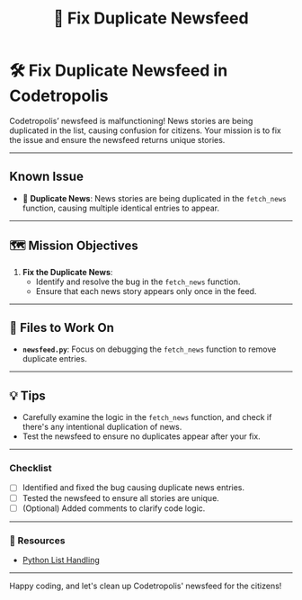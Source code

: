 ﻿---
name: "Fix Duplicate Newsfeed"
about: Debug and fix the duplicate newsfeed issue in Codetropolis.
title: "🔧 Fix Duplicate Newsfeed"
labels: ["bug"]
assignees: ""
---

# 🛠️ Fix Duplicate Newsfeed in Codetropolis

Codetropolis’ newsfeed is malfunctioning! News stories are being duplicated in the list, causing confusion for citizens. Your mission is to fix the issue and ensure the newsfeed returns unique stories.

---

## Known Issue

- 🔄 **Duplicate News**: News stories are being duplicated in the `fetch_news` function, causing multiple identical entries to appear.

---

## 🗺️ Mission Objectives

1. **Fix the Duplicate News**:
   - Identify and resolve the bug in the `fetch_news` function.
   - Ensure that each news story appears only once in the feed.

---

## 📂 Files to Work On

- **`newsfeed.py`**: Focus on debugging the `fetch_news` function to remove duplicate entries.

---

## 💡 Tips

- Carefully examine the logic in the `fetch_news` function, and check if there's any intentional duplication of news.
- Test the newsfeed to ensure no duplicates appear after your fix.

---

### Checklist

- [ ] Identified and fixed the bug causing duplicate news entries.
- [ ] Tested the newsfeed to ensure all stories are unique.
- [ ] (Optional) Added comments to clarify code logic.

---

### 🔗 Resources

- [Python List Handling](https://docs.python.org/3/tutorial/datastructures.html#more-on-lists)

---

Happy coding, and let's clean up Codetropolis' newsfeed for the citizens!

